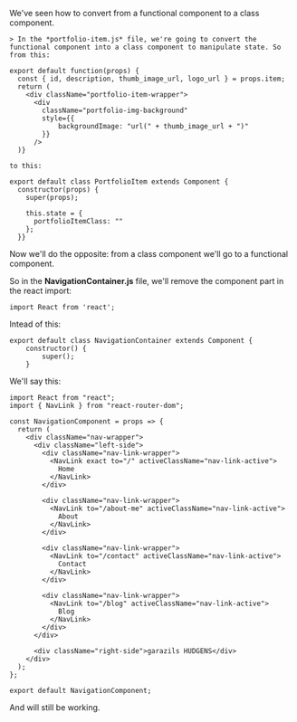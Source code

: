 We've seen how to convert from a functional component to a class component. 

```
> In the *portfolio-item.js* file, we're going to convert the functional component into a class component to manipulate state. So from this:

export default function(props) {
  const { id, description, thumb_image_url, logo_url } = props.item;
  return (
    <div className="portfolio-item-wrapper">
      <div
        className="portfolio-img-background"
        style={{
            backgroundImage: "url(" + thumb_image_url + ")"
        }}
      />
  )}

to this:

export default class PortfolioItem extends Component {
  constructor(props) {
    super(props);

    this.state = {
      portfolioItemClass: ""
    };
  }}
```


Now we'll do the opposite: from a class component we'll go to a functional component.

So in the **NavigationContainer.js** file, we'll remove the component part in the react import:

```
import React from 'react';
```

Intead of this:

```
export default class NavigationContainer extends Component {
    constructor() {
        super();
    }
```

We'll say this:

```
import React from "react";
import { NavLink } from "react-router-dom";

const NavigationComponent = props => {
  return (
    <div className="nav-wrapper">
      <div className="left-side">
        <div className="nav-link-wrapper">
          <NavLink exact to="/" activeClassName="nav-link-active">
            Home
          </NavLink>
        </div>

        <div className="nav-link-wrapper">
          <NavLink to="/about-me" activeClassName="nav-link-active">
            About
          </NavLink>
        </div>

        <div className="nav-link-wrapper">
          <NavLink to="/contact" activeClassName="nav-link-active">
            Contact
          </NavLink>
        </div>

        <div className="nav-link-wrapper">
          <NavLink to="/blog" activeClassName="nav-link-active">
            Blog
          </NavLink>
        </div>
      </div>

      <div className="right-side">garazils HUDGENS</div>
    </div>
  );
};

export default NavigationComponent;
```

And will still be working.